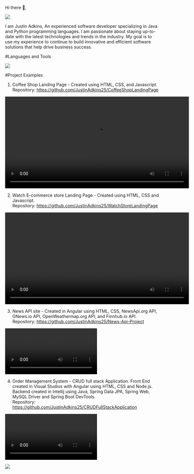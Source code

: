  Hi there 👋,


<img src = "https://github.com/JustinAdkins25/JustinAdkins25/assets/104293741/41f49b9b-2b28-4328-aafc-ac2cc23c407c" />

I am Justin Adkins, An experienced software developer specializing in Java and Python programming languages. I am passionate about staying up-to-date with the latest technologies and trends in the industry. My goal is to use my experience to continue to build innovative and efficient software solutions that help drive business success.


#Languages and Tools <br>

<img src ="https://skillicons.dev/icons?i=html,css,js,java,py,cpp,angular,typescript,hibernate,bootstrap,mysql,git,github,postman,spring,aws,eclipse,linux,windows,kali,maven,linkedin,npm,visualstudio" />


#Project Examples
1. Coffee Shop Landing Page -  Created using HTML, CSS, and Javascript. <br>
Repository:  https://github.com/JustinAdkins25/CoffeeShopLandingPage
   
<video src ="https://github.com/JustinAdkins25/JustinAdkins25/assets/104293741/d61083ee-e567-4e72-9e0c-ff0c2e834cce" width ="600" height ="300" autoplay />;




2. Watch E-commerce store Landing Page - Created using HTML, CSS and Javascript. <br>
Repository: https://github.com/JustinAdkins25/WatchStoreLandingPage
   
<video src = "https://github.com/JustinAdkins25/JustinAdkins25/assets/104293741/0cdaae4c-5c1f-4906-a150-75b16348332f" width ="600" height ="300" />;
<br>


3. News API site - Created in Angular using HTML, CSS, NewsApi.org API, GNews.io API, OpenWeathermap.org API, and Finnhub.io API. <br>
Repository: https://github.com/JustinAdkins25/News-Api-Project


<video src = "https://github.com/JustinAdkins25/JustinAdkins25/assets/104293741/4ad261e9-f2e4-4887-bf6f-5951b4fe1bd7" />; <br> <br>

4. Order Management System - CRUD full stack Application. Front End created in Visual Studios with Angular using HTML, CSS and Node.js. Backend created in Intellij using Java, Spring Data JPA, Spring Web, MySQL Driver and Spring Boot DevTools.<br>
Repository: https://github.com/JustinAdkins25/CRUDFullStackApplication

<video src = "https://github.com/JustinAdkins25/JustinAdkins25/assets/104293741/f7808ddd-4b2a-4727-b74f-d87a8660d530" /> <br>


<img src = "https://github.com/JustinAdkins25/JustinAdkins25/assets/104293741/917d5657-c372-44c6-a400-2a2475f09eb3"   />
